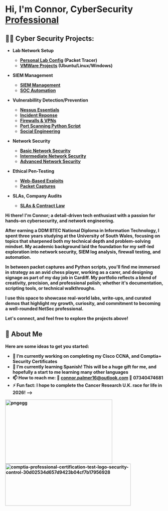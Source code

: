 <h1>Hi, I'm Connor, CyberSecurity</a> <a href="https://github.com/NetworkingPassionate"> Professional</a>


<h2>👨‍💻 Cyber Security Projects:</h2>


- <b>Lab Network Setup 
  - [Personal Lab Config](https://github.com/NetworkingPassionate/NetworkingMegaLab/tree/main) (Packet Tracer)
  - [VMWare Projects](https://github.com/NetworkingPassionate/NetworkingMegaLab/tree/main) (Ubuntu/Linux/Windows)
 
    
- SIEM Management
  - [SIEM Management]()
  - [SOC Automation]()

 - Vulnerabillity Detection/Prevention
   - [Nessus Essentials]()
   - [Incident Reponse]()
   - [Firewalls & VPNs]()
   - [Port Scanning Python Script]()
   - [Social Engineering]()
    
- Network Security
  - [Basic Network Security](https://github.com/NetworkingPassionate/BasicNetworkSecurity) 
  - [Intermediate Network Security](https://github.com/NetworkingPassionate/IntermediateNetworkSecurity) 
  - [Advanced Network Security](https://github.com/NetworkingPassionate/AdvancedNetworkSecurity) 
  
- Ethical Pen-Testing
  - [Web-Based Exploits](https://github.com/NetworkingPassionate/Web-Based-Application-Security)
  - [Packet Captures](https://github.com/NetworkingPassionate/Packet-Captures)

- SLAs, Company Audits
  - [SLAs & Contract Law](https://github.com/NetworkingPassionate/Contracts-SLA)





Hi there! I'm Connor; a detail-driven tech enthusiast with a passion for hands-on cybersecurity, and network engineering.

After earning a **DDM BTEC National Diploma in Information Technology**, I spent **three years studying at the University of South Wales**, focusing on topics that sharpened both my technical depth and problem-solving mindset. My academic background laid the foundation for my self-led exploration into network security, SIEM log analysis, firewall testing, and automation.

In between packet captures and Python scripts, you'll find me immersed in strategy as an **avid chess player**, working as a **carer**, and designing signage as part of my day job in **Cardiff**. My portfolio reflects a blend of creativity, precision, and professional polish; whether it's documentation, scripting tools, or technical walkthroughs.

I use this space to showcase real-world labs, write-ups, and curated demos that highlight my growth, curiosity, and commitment to becoming a well-rounded NetSec professional.

Let's connect, and feel free to explore the projects above!



<h2>💬 About Me </h2>


Here are some ideas to get you started:

- 🔭 I’m currently working on completing my Cisco **CCNA**, and **Comptia+ Security** Certificates
- 🌱 I’m currently learning Spanish! This will be a huge gift for me, and hopefully a start to me learning many other languages
- 📫 How to reach me: 📧 connor.palmer16@outlook.com 📱 07340474681
- ⚡ Fun fact: I hope to complete the Cancer Research U.K. race for life in 2026!
-->
  
<img width="341" height="204" alt="pngegg" src="https://github.com/user-attachments/assets/286070ab-b5f0-4271-aaa4-0de0437914d1" />

<img width="400" height="134" alt="comptia-professional-certification-test-logo-security-control-30d02534d657d9423b04cf7b17956928" src="https://github.com/user-attachments/assets/8c94a737-912e-4711-967b-36a676cd2696" />



